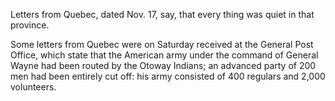   Letters from Quebec, dated Nov. 17, say, that every thing was quiet in that province.  Some letters from Quebec were on Saturday received at the General Post Office, which state that the American army under the command of General Wayne had been routed by the Otoway Indians; an advanced party of 200 men had been entirely cut off: his army consisted of 400 regulars and 2,000 volunteers.
